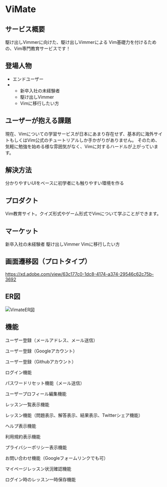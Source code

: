 # ViMate

## サービス概要
駆け出しVimmerに向けた、駆け出しVimmerによる
Vim基礎力を付けるための、Vim専門教育サービスです！

## 登場人物
- エンドユーザー
- - 新卒入社の未経験者
  - 駆け出しVimmer
  - Vimに移行したい方

## ユーザーが抱える課題
現在、Vimについての学習サービスが日本にあまり存在せず、基本的に海外サイトもしくはVim公式のチュートリアルしか手かがりがありません。
そのため、気軽に勉強を始める様な雰囲気がなく、Vimに対するハードルが上がっています。

## 解決方法
分かりやすいUIをベースに初学者にも触りやすい環境を作る

## プロダクト
Vim教育サイト。クイズ形式やゲーム形式でVimについて学ぶことができます。

## マーケット
新卒入社の未経験者
駆け出しVimmer
Vimに移行したい方

## 画面遷移図（プロトタイプ）
https://xd.adobe.com/view/63c177c0-1dc8-4174-a374-29546c62c75b-3692

## ER図
![VimateER図](https://user-images.githubusercontent.com/68991732/102871012-35dbcf80-4481-11eb-83bc-ceb4e1516087.png)


## 機能
ユーザー登録（メールアドレス、メール送信）

ユーザー登録（Googleアカウント）

ユーザー登録（Githubアカウント）

ログイン機能

パスワードリセット機能（メール送信）

ユーザープロフィール編集機能

レッスン一覧表示機能

レッスン機能（問題表示、解答表示、結果表示、Twitterシェア機能）

ヘルプ表示機能

利用規約表示機能

プライバシーポリシー表示機能

お問い合わせ機能（Googleフォームリンクでも可）

マイページレッスン状況確認機能

ログイン時のレッスン一時保存機能
